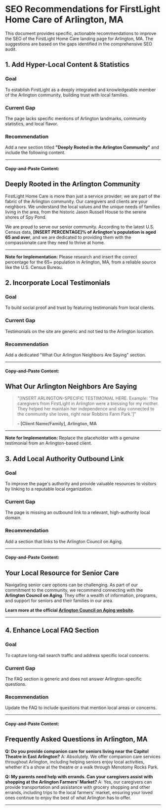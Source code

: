 # SEO Recommendations for FirstLight Home Care of Arlington, MA

This document provides specific, actionable recommendations to improve the SEO of the FirstLight Home Care landing page for Arlington, MA. The suggestions are based on the gaps identified in the comprehensive SEO audit.

## 1. Add Hyper-Local Content & Statistics

### Goal
To establish FirstLight as a deeply integrated and knowledgeable member of the Arlington community, building trust with local families.

### Current Gap
The page lacks specific mentions of Arlington landmarks, community statistics, and local flavor.

### Recommendation
Add a new section titled **"Deeply Rooted in the Arlington Community"** and include the following content.

---
#### **Copy-and-Paste Content:**

## Deeply Rooted in the Arlington Community

FirstLight Home Care is more than just a service provider; we are part of the fabric of the Arlington community. Our caregivers and clients are your neighbors. We understand the local values and the unique needs of families living in the area, from the historic Jason Russell House to the serene shores of Spy Pond.

We are proud to serve our senior community. According to the latest U.S. Census data, **[INSERT PERCENTAGE]% of Arlington's population is aged 65 and over**, and we are dedicated to providing them with the compassionate care they need to thrive at home.

---

**Note for Implementation:** Please research and insert the correct percentage for the 65+ population in Arlington, MA, from a reliable source like the U.S. Census Bureau.

## 2. Incorporate Local Testimonials

### Goal
To build social proof and trust by featuring testimonials from local clients.

### Current Gap
Testimonials on the site are generic and not tied to the Arlington location.

### Recommendation
Add a dedicated "What Our Arlington Neighbors Are Saying" section.

---
#### **Copy-and-Paste Content:**

## What Our Arlington Neighbors Are Saying

> "[INSERT ARLINGTON-SPECIFIC TESTIMONIAL HERE. Example: 'The caregivers from FirstLight in Arlington were a blessing for my mother. They helped her maintain her independence and stay connected to the community she loves, right near Robbins Farm Park.']"
>
> **- [Client Name/Family], Arlington, MA**

---

**Note for Implementation:** Replace the placeholder with a genuine testimonial from an Arlington-based client.

## 3. Add Local Authority Outbound Link

### Goal
To improve the page's authority and provide valuable resources to visitors by linking to a reputable local organization.

### Current Gap
The page is missing an outbound link to a relevant, high-authority local domain.

### Recommendation
Add a section that links to the Arlington Council on Aging.

---
#### **Copy-and-Paste Content:**

## Your Local Resource for Senior Care

Navigating senior care options can be challenging. As part of our commitment to the community, we recommend connecting with the **Arlington Council on Aging**. They offer a wealth of information, programs, and support for seniors and their families in our area.

**Learn more at the official [Arlington Council on Aging website](http://www.arlingtonma.gov/departments/health-human-services/council-on-aging).**

---

## 4. Enhance Local FAQ Section

### Goal
To capture long-tail search traffic and address specific local concerns.

### Current Gap
The FAQ section is generic and does not answer Arlington-specific questions.

### Recommendation
Update the FAQ to include questions that mention local areas or concerns.

---
#### **Copy-and-Paste Content:**

## Frequently Asked Questions in Arlington, MA

**Q: Do you provide companion care for seniors living near the Capitol Theatre in East Arlington?**
A: Absolutely. We offer companion care services throughout Arlington, including helping seniors enjoy local activities, whether it's a show at the theatre or a walk through Menotomy Rocks Park.

**Q: My parents need help with errands. Can your caregivers assist with shopping at the Arlington Farmers' Market?**
A: Yes, our caregivers can provide transportation and assistance with grocery shopping and other errands, including trips to the local farmers' market, ensuring your loved ones continue to enjoy the best of what Arlington has to offer.

--- 